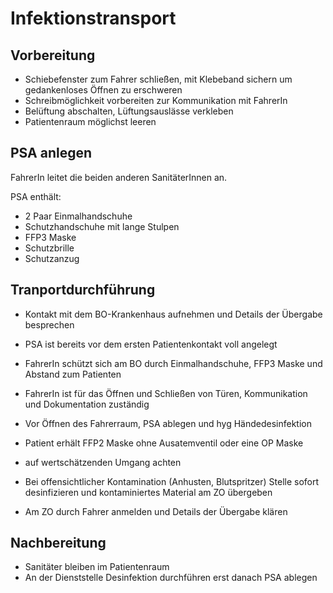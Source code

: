# Infektionstransport

## Vorbereitung
+ Schiebefenster zum Fahrer schließen, mit Klebeband sichern um gedankenloses Öffnen zu erschweren
+ Schreibmöglichkeit vorbereiten zur Kommunikation mit FahrerIn
+ Belüftung abschalten, Lüftungsauslässe verkleben
+ Patientenraum möglichst leeren

## PSA anlegen
FahrerIn leitet die beiden anderen SanitäterInnen an.

PSA enthält:
+ 2 Paar Einmalhandschuhe
+ Schutzhandschuhe mit lange Stulpen
+ FFP3 Maske
+ Schutzbrille
+ Schutzanzug

## Tranportdurchführung
+ Kontakt mit dem BO-Krankenhaus aufnehmen und Details der Übergabe besprechen
+ PSA ist bereits vor dem ersten Patientenkontakt voll angelegt

+ FahrerIn schützt sich am BO durch Einmalhandschuhe, FFP3 Maske und Abstand zum Patienten
+ FahrerIn ist für das Öffnen und Schließen von Türen, Kommunikation und Dokumentation zuständig
+ Vor Öffnen des Fahrerraum, PSA ablegen und hyg Händedesinfektion

+ Patient erhält FFP2 Maske ohne Ausatemventil oder eine OP Maske
+ auf wertschätzenden Umgang achten

+ Bei offensichtlicher Kontamination (Anhusten, Blutspritzer) Stelle sofort desinfizieren und kontaminiertes Material am ZO übergeben

+ Am ZO durch Fahrer anmelden und Details der Übergabe klären

## Nachbereitung
+ Sanitäter bleiben im Patientenraum
+ An der Dienststelle Desinfektion durchführen erst danach PSA ablegen
